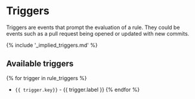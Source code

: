 # Triggers

Triggers are events that prompt the evaluation of a rule. They could be events such as a pull request being opened or
 updated with new commits.
 
{% include '_implied_triggers.md' %}
   
## Available triggers

{% for trigger in rule_triggers %}
* `{{ trigger.key}}` - {{ trigger.label }}
{% endfor %}

